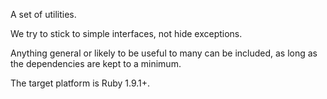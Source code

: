 A set of utilities.

We try to stick to simple interfaces, not hide exceptions.

Anything general or likely to be useful to many can be included, as long as the dependencies are kept to a minimum.

The target platform is Ruby 1.9.1+.
